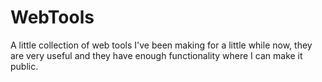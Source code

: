 # WebTools
A little collection of web tools I've been making for a little while now, they are very useful and they have enough functionality where I can make it public.
